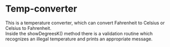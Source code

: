 # Temp-converter
This is a temperature converter, which can convert Fahrenheit to Celsius or Celsius to Fahrenheit.  
Inside the showDegreesK() method there is a validation routine which recognizes an illegal temperature and prints an appropriate message. 
